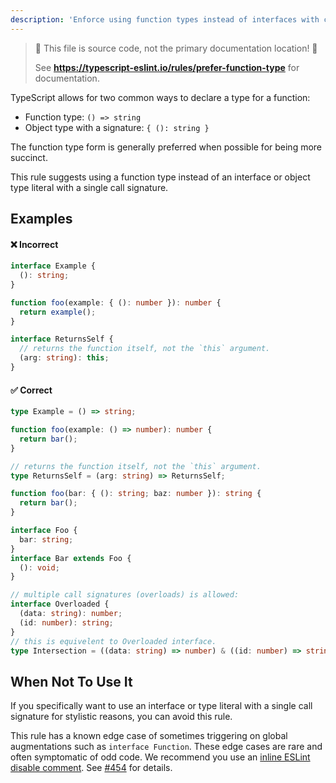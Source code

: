 ```yaml
---
description: 'Enforce using function types instead of interfaces with call signatures.'
---
```


> 🛑 This file is source code, not the primary documentation location! 🛑
>
> See **https://typescript-eslint.io/rules/prefer-function-type** for documentation.

TypeScript allows for two common ways to declare a type for a function:

- Function type: `() => string`
- Object type with a signature: `{ (): string }`

The function type form is generally preferred when possible for being more succinct.

This rule suggests using a function type instead of an interface or object type literal with a single call signature.

## Examples

<!--tabs-->

#### ❌ Incorrect

```ts
interface Example {
  (): string;
}
```

```ts
function foo(example: { (): number }): number {
  return example();
}
```

```ts
interface ReturnsSelf {
  // returns the function itself, not the `this` argument.
  (arg: string): this;
}
```

#### ✅ Correct

```ts
type Example = () => string;
```

```ts
function foo(example: () => number): number {
  return bar();
}
```

```ts
// returns the function itself, not the `this` argument.
type ReturnsSelf = (arg: string) => ReturnsSelf;
```

```ts
function foo(bar: { (): string; baz: number }): string {
  return bar();
}
```

```ts
interface Foo {
  bar: string;
}
interface Bar extends Foo {
  (): void;
}
```

```ts
// multiple call signatures (overloads) is allowed:
interface Overloaded {
  (data: string): number;
  (id: number): string;
}
// this is equivelent to Overloaded interface.
type Intersection = ((data: string) => number) & ((id: number) => string);
```

<!--/tabs-->

## When Not To Use It

If you specifically want to use an interface or type literal with a single call signature for stylistic reasons, you can avoid this rule.

This rule has a known edge case of sometimes triggering on global augmentations such as `interface Function`.
These edge cases are rare and often symptomatic of odd code.
We recommend you use an [inline ESLint disable comment](https://eslint.org/docs/latest/use/configure/rules#using-configuration-comments-1).
See [#454](https://github.com/typescript-eslint/typescript-eslint/issues/454) for details.
